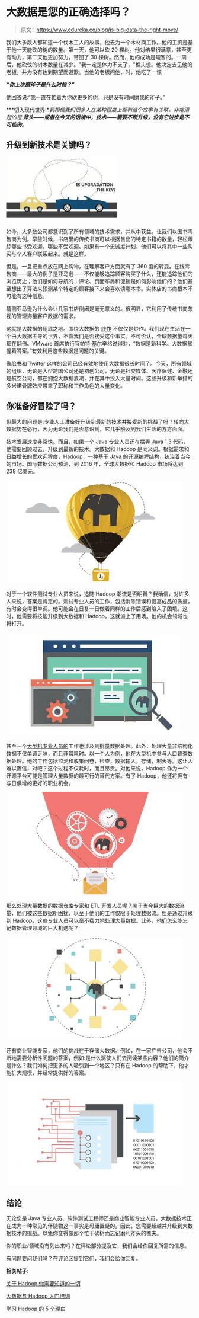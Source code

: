 # 大数据是您的正确选择吗？

> 原文：<https://www.edureka.co/blog/is-big-data-the-right-move/>

我们大多数人都知道一个伐木工人的故事，他去为一个木材商工作。他的工资是基于他一天能砍的树的数量。第一天，他可以砍 20 棵树。他对结果很满意，甚至更有动力，第二天他更加努力，带回了 30 棵树。然而，他的成功是短暂的。一周后，他砍伐的树木数量在减少。"我一定是体力不支了，"樵夫想。他决定去见他的老板，并为没有达到期望而道歉。当他的老板问他，时，他吃了一惊

***“你上次磨斧子是什么时候？”***

他回答说:“我一直在忙着为你砍更多的树，只是没有时间磨我的斧子。”

***切入现代世界:**我相信我们很多人在某种程度上都和这个故事有关联。非常清楚的是:**斧头——或者在今天的语境中，技术——需要不断升级，没有它进步是不可能的**。*

## 升级到新技术是关键吗？

[![updation](img/53c9b70fe60dd9c06c019f25992d5b7e.png)](https://cdn.edureka.co/blog/wp-content/uploads/2014/11/updation1.jpg)

如今，大多数公司都意识到了所有领域的技术需求，并从中获益。让我们以图书零售商为例。早些时候，书店里的传统书商可以根据售出的特定书籍的数量，轻松跟踪哪些书受欢迎，哪些不受欢迎。如果有一个忠诚度计划，他们可以将其中一些购买与个人客户联系起来。就是这样。

但是，一旦把重点放在网上购物，在理解客户方面就有了 360 度的转变。在线零售商——最大的例子是亚马逊——不仅能够追踪顾客购买了什么，还能追踪他们的浏览历史；他们是如何导航的；评论、页面布局和促销是如何影响他们的？他们甚至想出了算法来预测某个特定的顾客接下来会喜欢读哪本书。实体店的书商根本不可能有这种信息。

猜测亚马逊为什么会让几家书店倒闭是毫无意义的。很明显，它利用了传统书商忽视的管理海量客户数据的需求。

这就是大数据的用武之地。围绕大数据的 [炒作](https://www.edureka.co/blog/the-hype-behind-big-data/) 不仅仅是炒作。我们现在生活在一个由大数据主导的世界，不管我们是否接受这个事实。不可否认，全球数据量每天都在翻倍。VMware 首席执行官帕特·基尔辛格说得对，“数据是新科学。大数据掌握着答案。”有效利用这些数据是问题的关键。

像脸书和 Twitter 这样的公司已经有效地使用大数据很长时间了。今天，所有领域的组织，无论是大型跨国公司还是初创公司，无论是社交媒体、医疗保健、金融还是航空公司，都在拥抱大数据浪潮，并在其中投入大量时间。这些升级和新举措的多米诺骨牌效应带来了职称和工作角色的大量变化。

## **你准备好冒险了吗？**

但最大的问题是:专业人士准备好升级到最新的技术并接受新的挑战了吗？转向大数据势在必行，因为无论我们是否意识到，它几乎触及到我们生活的方方面面。

技术发展速度非常快。而且，如果一个 Java 专业人员还在摆弄 Java 1.3 代码，他需要回顾过去，升级到最新的技术。大数据和 Hadoop 是同义词。根据需求和日益增长的受欢迎程度，Hadoop，一种基于 Java 的开源编程结构，统治着当今的市场。国际数据公司预测，到 2016 年，全球大数据和 Hadoop 市场将达到 238 亿美元。

![java-dev](img/b8aa1f537ecbf2a76b9eb84f39a92fdc.png)

对于一个软件测试专业人员来说，追随 Hadoop 潮流是否明智？我确信，对许多人来说，答案是肯定的。测试专业人员的工作，包括消除错误和提高成品的质量，有时会变得很单调。他可能会在日复一日做着同样的工作后感到陷入了困境。这时，他需要将技能升级到大数据和 Hadoop，这就派上了用场。他的机会领域也将打开。

![soft-testing](img/c61ffd8f2af6af7ad24eb7d5a627f04b.png)

甚至一个[大型机专业人员的](https://www.edureka.co/blog/move-from-mainframe-to-big-data-hadoop/)工作也涉及到批量数据处理。此外，处理大量非结构化数据不仅单调乏味，而且非常耗时。以一个人为例，他在大型机中参与人口普查数据处理。他的工作包括监测和收集问卷，检查，数据输入，存储，制表等。这让人难以置信，对吧？这个过程不仅耗时，而且昂贵。对他来说，Hadoop 作为一个开源平台可能是管理大量数据的最可行的替代方案。有了 Hadoop，他还将拥有与日俱增的更好的职业机会。

![mainframe-prof](img/b12273799ef8d90762efa57a19225f7c.png)

那么处理大量数据的数据仓库专家和 ETL 开发人员呢？鉴于当今巨大的数据流量，他们被这些数据所困扰，以至于他们的工作仅限于处理数据流。但是通过升级到 Hadoop，这些专业人员可以毫不费力地处理大量数据。此外，他们怎么能忘记数据管理领域的巨大机遇呢？

![datawarehousing](img/0e88256ef0e70cf3d870745081489243.png)

还有商业智能专家，他们的挑战在于存储大数据。例如，在一家广告公司，他会不断地需要分析性问题的答案，例如:是什么驱使人们去阅读某些内容？他们的简介是什么？我们如何把更多的人吸引到一个地区？只有在 Hadoop 的帮助下，他才能扩大规模，并经常提供好的答案。

![business-intelligence](img/b4aa69ea92230ec8ee409c83271d005c.png)

## **结论**

无论您是 Java 专业人员、软件测试工程师还是商业智能专业人员，大数据技术正在成为一种常见的伴随物这一事实是毋庸置疑的。因此，您需要超越并升级到大数据技术的挑战。以免你变得像那个忙于砍树而忘记磨利斧头的樵夫。

你的职业/领域没有列出来吗？在评论部分提及它，我们会给你回复所需的信息。

有问题要问我们吗？在评论区提到它们，我们会给你回复。

**相关帖子:**

[关于 Hadoop 你需要知道的一切](https://www.edureka.co/blog/hadoop-tutorial/ "All you need to know about Hadoop!")

[大数据与 Hadoop 入门培训](https://www.edureka.co/big-data-and-hadoop)

[学习 Hadoop 的 5 个理由](https://www.edureka.co/blog/5-reasons-to-learn-hadoop "5 Reasons to Learn Hadoop")